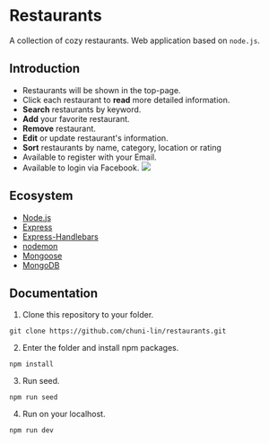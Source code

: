 # Restaurants

A collection of cozy restaurants. Web application based on `node.js`.

## Introduction

- Restaurants will be shown in the top-page.
- Click each restaurant to **read** more detailed information.
- **Search** restaurants by keyword.
- **Add** your favorite restaurant.
- **Remove** restaurant.
- **Edit** or update restaurant's information.
- **Sort** restaurants by name, category, location or rating
- Available to register with your Email.
- Available to login via Facebook.
  ![](https://i.imgur.com/fBMVs87.jpg)

## Ecosystem

- [Node.js](https://nodejs.org/en/)
- [Express](https://www.npmjs.com/package/express)
- [Express-Handlebars](https://www.npmjs.com/package/express-handlebars)
- [nodemon](https://www.npmjs.com/package/nodemon)
- [Mongoose](https://www.npmjs.com/package/mongoose)
- [MongoDB](https://www.mongodb.com/try/download/community)

## Documentation

1. Clone this repository to your folder.

```
git clone https://github.com/chuni-lin/restaurants.git
```

2. Enter the folder and install npm packages.

```
npm install
```

3. Run seed.

```
npm run seed
```

4. Run on your localhost.

```
npm run dev
```
